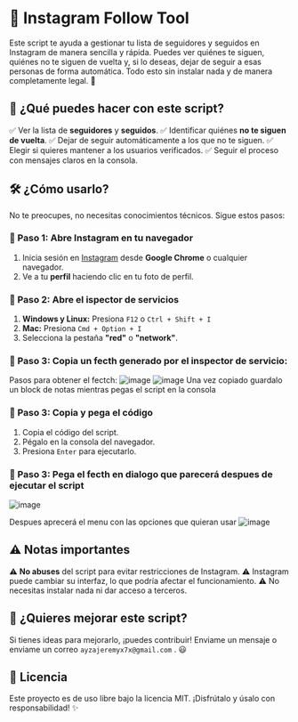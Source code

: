 # 📌 Instagram Follow Tool

Este script te ayuda a gestionar tu lista de seguidores y seguidos en Instagram de manera sencilla y rápida. Puedes ver quiénes te siguen, quiénes no te siguen de vuelta y, si lo deseas, dejar de seguir a esas personas de forma automática. Todo esto sin instalar nada y de manera completamente legal. 🚀

## 🌟 ¿Qué puedes hacer con este script?

✅ Ver la lista de **seguidores** y **seguidos**.
✅ Identificar quiénes **no te siguen de vuelta**.
✅ Dejar de seguir automáticamente a los que no te siguen.
✅ Elegir si quieres mantener a los usuarios verificados.
✅ Seguir el proceso con mensajes claros en la consola.

## 🛠 ¿Cómo usarlo?

No te preocupes, no necesitas conocimientos técnicos. Sigue estos pasos:



### 📌 Paso 1: Abre Instagram en tu navegador

1. Inicia sesión en [Instagram](https://www.instagram.com/) desde **Google Chrome** o cualquier navegador.
2. Ve a tu **perfil** haciendo clic en tu foto de perfil.



### 📌 Paso 2: Abre el ispector de servicios

1. **Windows y Linux:** Presiona `F12` o `Ctrl + Shift + I`
2. **Mac:** Presiona `Cmd + Option + I`
3. Selecciona la pestaña **"red"** o **"network"**.


### 📌 Paso 3: Copia un fecth generado por el inspector de servicio:
Pasos para obtener el fectch:
![image](https://github.com/user-attachments/assets/8174af3f-4dea-4839-a287-198db787a8ea)
![image](https://github.com/user-attachments/assets/2d327a41-2751-4377-b4e6-7b338ca15731)
Una vez copiado guardalo un block de notas mientras pegas el script en la consola

### 📌 Paso 3: Copia y pega el código

1. Copia el código del script.
2. Pégalo en la consola del navegador.
3. Presiona `Enter` para ejecutarlo.

### 📌 Paso 3: Pega el fecth en dialogo que parecerá despues de ejecutar el script
![image](https://github.com/user-attachments/assets/94ad04bd-72bf-4246-aca9-44c7074a0fa0)

Despues aprecerá el menu con las opciones que quieran usar
![image](https://github.com/user-attachments/assets/bc0e5b65-fd13-441a-9995-ffe9c6d1ecee)



## ⚠️ Notas importantes

⚠️ **No abuses** del script para evitar restricciones de Instagram.
⚠️ Instagram puede cambiar su interfaz, lo que podría afectar el funcionamiento.
⚠️ No necesitas instalar nada ni dar acceso a terceros.

## 🤝 ¿Quieres mejorar este script?

Si tienes ideas para mejorarlo, ¡puedes contribuir! Enviame un mensaje o enviame un correo `ayzajeremyx7x@gmail.com` . 😃

## 📜 Licencia

Este proyecto es de uso libre bajo la licencia MIT. ¡Disfrútalo y úsalo con responsabilidad! ✨


